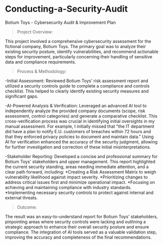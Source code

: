 # Conducting-a-Security-Audit
Botium Toys - Cybersecurity Audit & Improvement Plan

  >Project Overview:

This project involved a comprehensive cybersecurity assessment for the fictional company, Botium Toys. The primary goal was to analyze their existing security posture, identify vulnerabilities, and recommend actionable steps for improvement, particularly concerning their handling of sensitive data and compliance requirements.

  >Process & Methodology:

-Initial Assessment: Reviewed Botium Toys' risk assessment report and utilized a security controls guide to complete a compliance and controls checklist. This helped to clearly identify existing security measures and significant gaps.

-AI-Powered Analysis & Verification: Leveraged an advanced AI tool to independently analyze the provided company documents (scope, risk assessment, control categories) and generate a comparative checklist.
This cross-verification process was crucial in identifying initial oversights in my manual assessment. For example, I initially missed that "the IT department did have a plan to notify E.U. customers of breaches within 72 hours  and that they enforced privacy policies to document and maintain data." Using AI for verification enhanced the accuracy of the security judgment, allowing for further investigation and correction of these initial misinterpretations.

-Stakeholder Reporting: Developed a concise and professional summary for Botium Toys' stakeholders and upper management. This report highlighted the current security standing, areas needing immediate attention, and a clear path forward, including:
  *Creating a Risk Assessment Matrix to weigh vulnerability likelihood against impact severity.
  *Prioritizing changes to address critical issues first and minimize operational impact.
  *Focusing on achieving and maintaining compliance with industry standards.
  *Implementing necessary security controls to protect against internal and external threats.

  >Outcome:

The result was an easy-to-understand report for Botium Toys' stakeholders, pinpointing areas where security controls were lacking and outlining a strategic approach to enhance their overall security posture and ensure compliance. The integration of AI tools served as a valuable validation step, improving the accuracy and completeness of the final recommendations.

